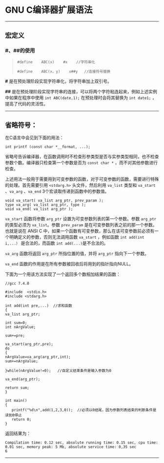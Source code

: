 # GNU C编译器扩展语法


----------


## 宏定义 ##

### #、##的使用 ###

> `#define    ABC(x)    #x    //字符串化`
> 
> `#define    ABC(x，y)    x##y   //连接符号替换`

**#** 是在预处理阶段实现字符串化，将字符串加上双引号。

**##** 是在预处理阶段实现字符串的连接，可以将两个字符粘连起来，例如上述实例中如果在程序中使用 `int ABC(date,1);` 在预处理时会将其替换为 `int date1;` ，提高了代码的灵活性。


----------


## 省略符号： ##

在C语言中会见到下面的用法：

    int printf (const char *__format, ...);

省略号告诉编译器，在函数调用时不检查形参类型是否与实参类型相同，也不检查参数个数。编译器只检查第一个参数是否为 `const char *` ，而不对其他参数进行检查。

上述用法一般用于需要用到可变参数的函数，对于可变参数的函数，需要进行特殊的处理。首先需要引用 `<stdarg.h>` 头文件，然后利用 `va_list` 类型和 `va_start` 、`va_arg` 、`va_end` 3个宏读取传递到函数中的参数值。

	void va_start( va_list arg_ptr, prev_param ); 
	type va_arg( va_list arg_ptr, type );
	void va_end( va_list arg_ptr );

 `va_start` 函数将参数 `arg_ptr` 设置为可变参数列表的第一个参数。参数 `arg_ptr` 的类型必须为 `va_list`。参数 `prev_param` 是在可变参数列表之前的那一个参数。也就是说在 ANSI C 中，如果一个函数有可变参数，那么在该可变参数前必须有一个明确定义的参数，否则无法调用函数 `va_start` ，例如函数 `int add(int i,...）` 是合法的，而函数 `int add(...)`是不合法的。

`va_arg` 函数将返回 `arg_ptr` 所指位置的值，并将 `arg_ptr` 指向下一个参数。

`va_end` 函数的作用是在所有参数被回收后将用到的指针指向NULL。

下面为一个用该方法实现了一个返回多个数相加结果的函数：

    //gcc 7.4.0
    
    #include  <stdio.h>
    #include <stdarg.h>
    
    int add(int pre,...)  //求和函数
    {
    va_list arg_ptr;
    
    int sum=0;
    int nArgValue;
    
    sum+=pre;
    
    va_start(arg_ptr,pre);
    do
    {
    nArgValue=va_arg(arg_ptr,int);
    sum+=nArgValue;
    
    }while(nArgValue!=0);   //自定义结束条件是输入参数为0
    
    va_end(arg_ptr);
    
    return sum;
    }
    
    int main()
    {
       printf("%d\n",add(1,2,3,0));  //必须以0结尾，因为参数列表结束的判断条件是读到0停止
       return 0;
    }

返回结果为：

    Compilation time: 0.12 sec, absolute running time: 0.15 sec, cpu time: 0.01 sec, memory peak: 5 Mb, absolute service time: 0,35 sec
    6

----------
